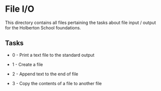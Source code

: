 # File I/O

This directory contains all files pertaining the tasks about file input / output for the Holberton School foundations.

## Tasks

- 0 - Print a text file to the standard output

- 1 - Create a file

- 2 - Append text to the end of file

- 3 - Copy the contents of a file to another file
